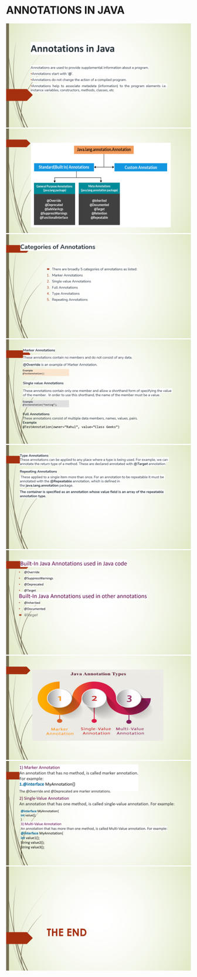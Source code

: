 # ANNOTATIONS IN JAVA
<img src="https://github.com/NaveenMalave/Presentations/blob/main/Annotations%20In%20Java/Screenshot%20(336).png" alt="">
<img src="https://github.com/NaveenMalave/Presentations/blob/main/Annotations%20In%20Java/Screenshot%20(337).png" alt="">
<img src="https://github.com/NaveenMalave/Presentations/blob/main/Annotations%20In%20Java/Screenshot%20(338).png" alt="">
<img src="https://github.com/NaveenMalave/Presentations/blob/main/Annotations%20In%20Java/Screenshot%20(339).png" alt="">
<img src="https://github.com/NaveenMalave/Presentations/blob/main/Annotations%20In%20Java/Screenshot%20(340).png" alt="">
<img src="https://github.com/NaveenMalave/Presentations/blob/main/Annotations%20In%20Java/Screenshot%20(341).png" alt="">
<img src="https://github.com/NaveenMalave/Presentations/blob/main/Annotations%20In%20Java/Screenshot%20(342).png" alt="">
<img src="https://github.com/NaveenMalave/Presentations/blob/main/Annotations%20In%20Java/Screenshot%20(343).png" alt="">
<img src="https://github.com/NaveenMalave/Presentations/blob/main/Annotations%20In%20Java/Screenshot%20(344).png" alt="">

